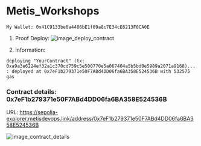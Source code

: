 # Metis_Workshops

````My Wallet: 0x41C9133be0a4486bE1f09a8c7E34cE6213F0CA0E````

1. Proof Deploy:
![image_deploy_contract](deploy_contract_oct.png)

2. Information:

```deploying "YourContract" (tx: 0xa9a3e6224ef32a1c370cd759c5e500770e5a067404a5b5bd0e5989a2071a9168)...: deployed at 0x7eF1b279371e50F7ABd4DD06fa6BA358E524536B with 532575 gas  ```


### Contract details: 0x7eF1b279371e50F7ABd4DD06fa6BA358E524536B

URL: https://sepolia-explorer.metisdevops.link/address/0x7eF1b279371e50F7ABd4DD06fa6BA358E524536B

![image_contract_details](contract_details.png)



